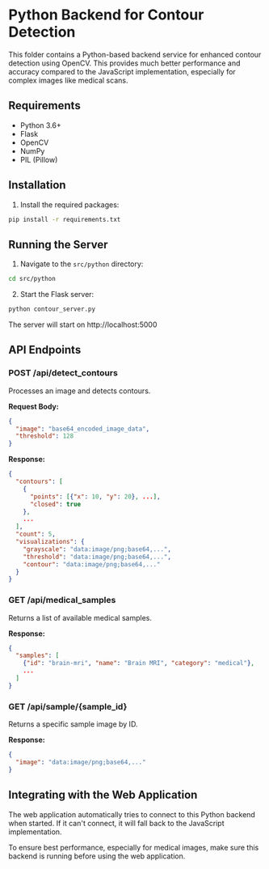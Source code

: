 
# Python Backend for Contour Detection

This folder contains a Python-based backend service for enhanced contour detection using OpenCV. This provides much better performance and accuracy compared to the JavaScript implementation, especially for complex images like medical scans.

## Requirements

- Python 3.6+
- Flask
- OpenCV
- NumPy
- PIL (Pillow)

## Installation

1. Install the required packages:

```bash
pip install -r requirements.txt
```

## Running the Server

1. Navigate to the `src/python` directory:

```bash
cd src/python
```

2. Start the Flask server:

```bash
python contour_server.py
```

The server will start on http://localhost:5000

## API Endpoints

### POST /api/detect_contours
Processes an image and detects contours.

**Request Body:**
```json
{
  "image": "base64_encoded_image_data",
  "threshold": 128
}
```

**Response:**
```json
{
  "contours": [
    {
      "points": [{"x": 10, "y": 20}, ...],
      "closed": true
    },
    ...
  ],
  "count": 5,
  "visualizations": {
    "grayscale": "data:image/png;base64,...",
    "threshold": "data:image/png;base64,...",
    "contour": "data:image/png;base64,..."
  }
}
```

### GET /api/medical_samples
Returns a list of available medical samples.

**Response:**
```json
{
  "samples": [
    {"id": "brain-mri", "name": "Brain MRI", "category": "medical"},
    ...
  ]
}
```

### GET /api/sample/{sample_id}
Returns a specific sample image by ID.

**Response:**
```json
{
  "image": "data:image/png;base64,..."
}
```

## Integrating with the Web Application

The web application automatically tries to connect to this Python backend when started. If it can't connect, it will fall back to the JavaScript implementation.

To ensure best performance, especially for medical images, make sure this backend is running before using the web application.
